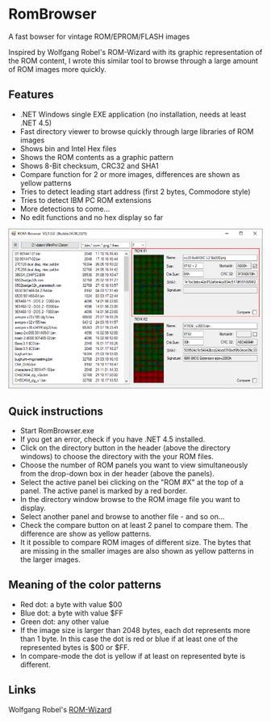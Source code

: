 # RomBrowser

A fast bowser for vintage ROM/EPROM/FLASH images

Inspired by Wolfgang Robel's ROM-Wizard with its graphic representation of the ROM content, I wrote this similar tool to browse through a large amount of ROM images more quickly.

## Features

- .NET Windows single EXE application (no installation, needs at least .NET 4.5)
- Fast directory viewer to browse quickly through large libraries of ROM images
- Shows bin and Intel Hex files
- Shows the ROM contents as a graphic pattern
- Shows 8-Bit checksum, CRC32 and SHA1
- Compare function for 2 or more images, differences are shown as yellow patterns
- Tries to detect leading start address (first 2 bytes, Commodore style)
- Tries to detect IBM PC ROM extensions
- More detections to come...
- No edit functions and no hex display so far

![Screenshot](https://github.com/detlefgerhardt/RomBrowser/blob/main/screen1.png)

## Quick instructions

- Start RomBrowser.exe
- If you get an error, check if you have .NET 4.5 installed.
- Click on the directory button in the header (above the directory windows) to choose the directory with the your ROM files.
- Choose the number of ROM panels you want to view simultaneously from the drop-down box in der header (above the panels).
- Select the active panel bei clicking on the "ROM #X" at the top of a panel. The active panel is marked by a red border.
- In the directory window browse to the ROM image file you want to display.
- Select another panel and browse to another file - and so on...
- Check the compare button on at least 2 panel to compare them. The difference are show as yellow patterns.
- It it possible to compare ROM images of different size. The bytes that are missing in the smaller images are also shown as yellow patterns in the larger images.

## Meaning of the color patterns

- Red dot: a byte with value $00
- Blue dot: a byte with value $FF
- Green dot: any other value
- If the image size is larger than 2048 bytes, each dot represents more than 1 byte. In this case the dot is red or blue if at least one of the represented bytes is $00 or $FF.
- In compare-mode the dot is yellow if at least on represented byte is different.

## Links

Wolfgang Robel's [ROM-Wizard](http://www.wolfgangrobel.de/romwizard.htm)
